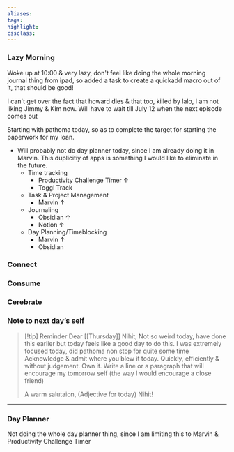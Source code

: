 ```yaml
---
aliases:  
tags:
highlight:  
cssclass:
---
```


### Lazy Morning
Woke up at 10:00 & very lazy, don't feel like doing the whole morning journal thing from ipad, so added a task to create a quickadd macro out of it, that should be good!

I can't get over the fact that howard dies & that too, killed by lalo, I am not liking Jimmy & Kim now. Will have to wait till July 12 when the next episode comes out

Starting with pathoma today, so as to complete the target for starting the paperwork for my loan.

- Will probably not do day planner today, since I am already doing it in Marvin. This duplicitiy of apps is something I would like to eliminate in the future.
	- Time tracking
		- Productivity Challenge Timer ↑
		- Toggl Track
	- Task & Project Management
		- Marvin ↑
	- Journaling
		- Obsidian ↑
		- Notion ↑
	- Day Planning/Timeblocking
		- Marvin ↑
		- Obsidian

### Connect 
### Consume
### Cerebrate
### Note to next day’s self
> [!tip] Reminder
> Dear [[Thursday]] Nihit,
> Not so weird today, have done this earlier but today feels like a good day to do this.
> I was extremely focused today, did pathoma non stop for quite some time
> Acknowledge & admit where you blew it today. Quickly, efficiently & without judgement. Own it.
> Write a line or a paragraph that will encourage my tomorrow self (the way I would encourage a close friend)
> 
> A warm salutaion, 
> (Adjective for today) Nihit!



--- 
### Day Planner
Not doing the whole day planner thing, since I am limiting this to Marvin & Productivity Challenge Timer